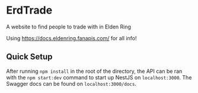 # ErdTrade
A website to find people to trade with in Elden Ring

Using https://docs.eldenring.fanapis.com/ for all info!

## Quick Setup
After running `npm install` in the root of the directory, the API can be ran with the `npm start:dev` command to start up NestJS on `localhost:3000`. The Swagger docs can be found on `localhost:3000/docs`.